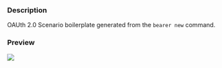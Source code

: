 ### Description
OAUth 2.0 Scenario boilerplate generated from the `bearer new` command.

### Preview

![](https://i.imgur.com/aB6lart.png)

